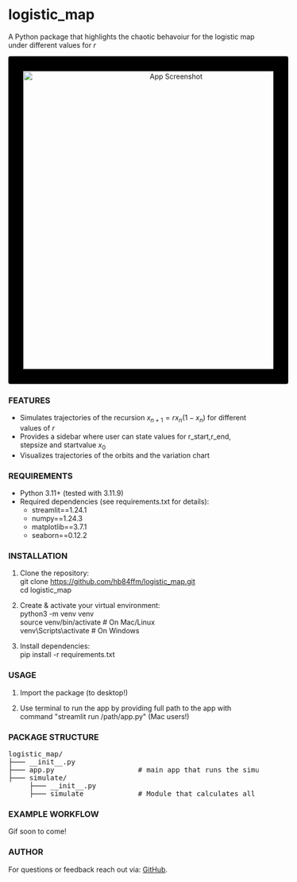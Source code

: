 # logistic_map
A Python package that highlights the chaotic behavoiur for the logistic map under different values for $r$

<p align="center">
  <img src="https://github.com/user-attachments/assets/c0d6632f-e67b-45b9-afd4-d9ec78efa9c2" alt="App Screenshot" 
       style="border: 30px solid black; border-radius: 4px;" width="600" />
</p>


### FEATURES
- Simulates trajectories of the recursion $x_{n+1}=rx_n(1-x_n)$ for different values of $r$
- Provides a sidebar where user can state values for r_start,r_end, stepsize and startvalue $x_0$
- Visualizes trajectories of the orbits and the variation chart

### REQUIREMENTS
- Python 3.11+ (tested with 3.11.9)
- Required dependencies (see requirements.txt for details):
  - streamlit==1.24.1
  - numpy==1.24.3
  - matplotlib==3.7.1
  - seaborn==0.12.2

### INSTALLATION
1. Clone the repository:<br>
   git clone https://github.com/hb84ffm/logistic_map.git<br>
   cd logistic_map

3. Create & activate your virtual environment:<br>
       python3 -m venv venv<br>
       source venv/bin/activate      # On Mac/Linux<br>
       venv\Scripts\activate         # On Windows

4. Install dependencies:<br>
       pip install -r requirements.txt

### USAGE
1. Import the package (to desktop!)

2. Use terminal to run the app by providing full path to the app with command "streamlit run /path/app.py" (Mac users!)

### PACKAGE STRUCTURE

<pre>logistic_map/
├─── __init__.py
├─── app.py                    # main app that runs the simulation in the browser
├─── simulate/
     ├─── __init__.py
     ├─── simulate             # Module that calculates all orbit-trajectories of the dynamical system</pre>

### EXAMPLE WORKFLOW
Gif soon to come!

### AUTHOR
For questions or feedback reach out via: [GitHub](https://github.com/hb84ffm).
